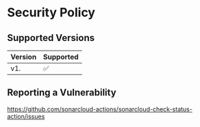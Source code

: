 # Security Policy

## Supported Versions


| Version | Supported          |
| ------- | ------------------ |
| v1.     | :white_check_mark: |

## Reporting a Vulnerability

https://github.com/sonarcloud-actions/sonarcloud-check-status-action/issues

